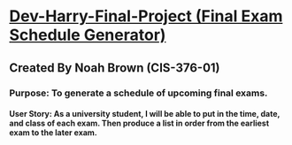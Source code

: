 #  <ins> Dev-Harry-Final-Project (Final Exam Schedule Generator) </ins>
## Created By Noah Brown (CIS-376-01)
###  Purpose: To generate a schedule of upcoming final exams.
#### User Story: As a university student, I will be able to put in the time, date, and class of each exam. Then produce a list in order from the earliest exam to the later exam. 

